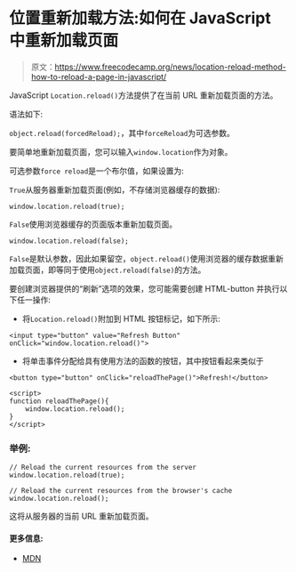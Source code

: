 # 位置重新加载方法:如何在 JavaScript 中重新加载页面

> 原文：<https://www.freecodecamp.org/news/location-reload-method-how-to-reload-a-page-in-javascript/>

JavaScript `Location.reload()`方法提供了在当前 URL 重新加载页面的方法。

语法如下:

`object.reload(forcedReload);`，其中`forceReload`为可选参数。

要简单地重新加载页面，您可以输入`window.location`作为对象。

可选参数`force reload`是一个布尔值，如果设置为:

`True`从服务器重新加载页面(例如，不存储浏览器缓存的数据):

```
window.location.reload(true);
```

`False`使用浏览器缓存的页面版本重新加载页面。

```
window.location.reload(false);
```

`False`是默认参数，因此如果留空，`object.reload()`使用浏览器的缓存数据重新加载页面，即等同于使用`object.reload(false)`的方法。

要创建浏览器提供的“刷新”选项的效果，您可能需要创建 HTML-button 并执行以下任一操作:

*   将`Location.reload()`附加到 HTML 按钮标记，如下所示:

```
<input type="button" value="Refresh Button" onClick="window.location.reload()"> 
```

*   将单击事件分配给具有使用方法的函数的按钮，其中按钮看起来类似于

```
<button type="button" onClick="reloadThePage()">Refresh!</button>
```

```
<script>
function reloadThePage(){
    window.location.reload();
} 
</script>
```

### **举例:**

```
// Reload the current resources from the server
window.location.reload(true);

// Reload the current resources from the browser's cache
window.location.reload();
```

这将从服务器的当前 URL 重新加载页面。

#### **更多信息:**

*   [MDN](https://developer.mozilla.org/docs/Web/API/Location/reload)